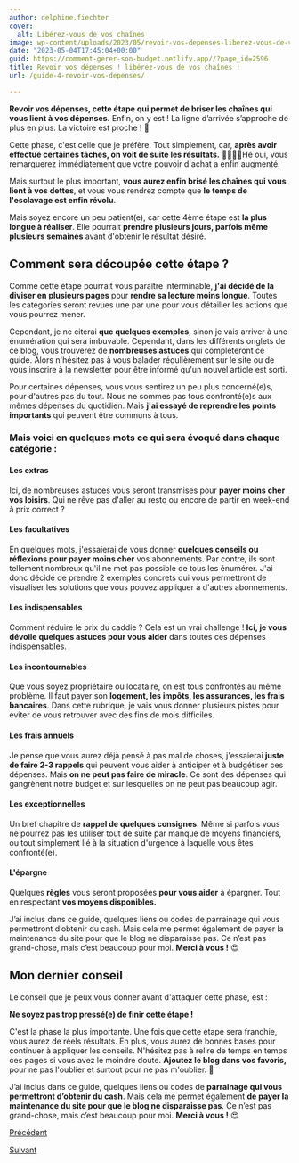 ```yaml
---
author: delphine.fiechter
cover:
  alt: Libérez-vous de vos chaînes
image: wp-content/uploads/2023/05/revoir-vos-depenses-liberez-vous-de-vos-chaines-1.png
date: "2023-05-04T17:45:04+00:00"
guid: https://comment-gerer-son-budget.netlify.app//?page_id=2596
title: Revoir vos dépenses ! libérez-vous de vos chaînes !
url: /guide-4-revoir-vos-depenses/

---
```

**Revoir vos dépenses, cette étape qui permet de briser les chaînes qui vous lient à vos dépenses.** Enfin, on y est ! La ligne d’arrivée s’approche de plus en plus. La victoire est proche ! 🥇

Cette phase, c'est celle que je préfère. Tout simplement, car, **après avoir effectué certaines tâches, on voit de suite les résultats.** 🤩🤩🤩😌Hé oui, vous remarquerez immédiatement que votre pouvoir d'achat a enfin augmenté.

Mais surtout le plus important, **vous aurez enfin brisé les chaînes qui vous lient à vos dettes**, et vous vous rendrez compte que **le temps de l'esclavage est enfin révolu**.

Mais soyez encore un peu patient(e), car cette 4ème étape est **la plus longue à réaliser**. Elle pourrait **prendre plusieurs jours, parfois même plusieurs semaines** avant d'obtenir le résultat désiré.

## Comment sera découpée cette étape ?

Comme cette étape pourrait vous paraître interminable, **j'ai décidé de la diviser en plusieurs pages** pour **rendre sa lecture moins longue**. Toutes les catégories seront revues une par une pour vous détailler les actions que vous pourrez mener.

Cependant, je ne citerai **que quelques exemples**, sinon je vais arriver à une énumération qui sera imbuvable. Cependant, dans les différents onglets de ce blog, vous trouverez de **nombreuses astuces** qui compléteront ce guide. Alors n'hésitez pas à vous balader régulièrement sur le site ou de vous inscrire à la newsletter pour être informé qu'un nouvel article est sorti.

Pour certaines dépenses, vous vous sentirez un peu plus concerné(e)s, pour d'autres pas du tout. Nous ne sommes pas tous confronté(e)s aux mêmes dépenses du quotidien. Mais **j'ai essayé de reprendre les points importants** qui peuvent être communs à tous.

### Mais voici en quelques mots ce qui sera évoqué dans chaque catégorie :

#### Les extras

Ici, de nombreuses astuces vous seront transmises pour **payer moins cher vos loisirs**. Qui ne rêve pas d'aller au resto ou encore de partir en week-end à prix correct ?

#### Les facultatives

En quelques mots, j'essaierai de vous donner **quelques conseils ou réflexions pour payer moins cher** vos abonnements. Par contre, ils sont tellement nombreux qu'il ne met pas possible de tous les énumérer. J'ai donc décidé de prendre 2 exemples concrets qui vous permettront de visualiser les solutions que vous pouvez appliquer à d'autres abonnements.

#### Les indispensables

Comment réduire le prix du caddie ? Cela est un vrai challenge ! **Ici, je vous dévoile quelques astuces pour vous aider** dans toutes ces dépenses indispensables.

#### Les incontournables

Que vous soyez propriétaire ou locataire, on est tous confrontés au même problème. Il faut payer son **logement, les impôts, les assurances, les frais bancaires**. Dans cette rubrique, je vais vous donner plusieurs pistes pour éviter de vous retrouver avec des fins de mois difficiles.

#### Les frais annuels

Je pense que vous aurez déjà pensé à pas mal de choses, j'essaierai **juste de faire 2-3 rappels** qui peuvent vous aider à anticiper et à budgétiser ces dépenses. Mais **on ne peut pas faire de miracle**. Ce sont des dépenses qui gangrènent notre budget et sur lesquelles on ne peut pas beaucoup agir.

#### Les exceptionnelles

Un bref chapitre de **rappel de quelques consignes**. Même si parfois vous ne pourrez pas les utiliser tout de suite par manque de moyens financiers, ou tout simplement lié à la situation d'urgence à laquelle vous êtes confronté(e).

#### L'épargne

Quelques **règles** vous seront proposées **pour vous aider** à épargner. Tout en respectant **vos moyens disponibles.**

J’ai inclus dans ce guide, quelques liens ou codes de parrainage qui vous permettront d’obtenir du cash. Mais cela me permet également de payer la maintenance du site pour que le blog ne disparaisse pas. Ce n’est pas grand-chose, mais c’est beaucoup pour moi. **Merci à vous !** 😍

## Mon dernier conseil

Le conseil que je peux vous donner avant d'attaquer cette phase, est :

**Ne soyez pas trop pressé(e) de finir cette étape !**

C'est la phase la plus importante. Une fois que cette étape sera franchie, vous aurez de réels résultats. En plus, vous aurez de bonnes bases pour continuer à appliquer les conseils. N'hésitez pas à relire de temps en temps ces pages si vous avez le moindre doute. **Ajoutez le blog dans vos favoris,** pour ne pas l'oublier et surtout pour ne pas m'oublier. 🤣

J’ai inclus dans ce guide, quelques liens ou codes de **parrainage qui vous permettront d’obtenir du cash**. Mais cela me permet également **de payer la maintenance du site pour que le blog ne disparaisse pas**. Ce n’est pas grand-chose, mais c’est beaucoup pour moi. **Merci à vous !** 😍

[Précédent](https://comment-gerer-son-budget.netlify.app//guide-3-analyser-vos-depenses/ "3- Analyser vos dépenses ! la victoire au bout des doigts !")

[Suivant](https://comment-gerer-son-budget.netlify.app//guide-les-depenses-extras "les dépenses extras")
